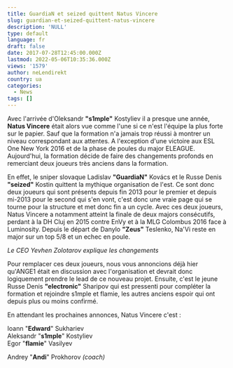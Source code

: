 ```yaml
---
title: GuardiaN et seized quittent Natus Vincere
slug: guardian-et-seized-quittent-natus-vincere
description: 'NULL'
type: default
language: fr
draft: false
date: 2017-07-28T12:45:00.000Z
lastmod: 2022-05-06T10:35:36.000Z
views: '1579'
author: neLendirekt
country: ua
categories:
  - News
tags: []
---
```

Avec l'arrivée d'Oleksandr **"s1mple"** Kostyliev il a presque une année, **Natus Vincere** était alors vue comme l'une si ce n'est l'équipe la plus forte sur le papier. Sauf que la formation n'a jamais trop réussi à montrer un niveau correspondant aux attentes. A l'exception d'une victoire aux ESL One New York 2016 et de la phase de poules du major ELEAGUE. Aujourd'hui, la formation décide de faire des changements profonds en remerciant deux joueurs très anciens dans la formation.

En effet, le sniper slovaque Ladislav **"GuardiaN"** Kovács et le Russe Denis **"seized"** Kostin quittent la mythique organisation de l'est. Ce sont donc deux joueurs qui sont présents depuis fin 2013 pour le premier et depuis mi-2013 pour le second qui s'en vont, c'est donc une vraie page qui se tourne pour la structure et met donc fin a un cycle. Avec ces deux joueurs, Natus Vincere a notamment atteint la finale de deux majors consécutifs, perdant à la DH Cluj en 2015 contre EnVy et à la MLG Colombus 2016 face à Luminosity. Depuis le départ de Danylo **"Zeus"** Teslenko, Na'Vi reste en major sur un top 5/8 et un echec en poule.

  
_Le CEO Yevhen Zolotarov explique les changements_

Pour remplacer ces deux joueurs, nous vous annoncions déjà hier qu'ANGE1 était en discussion avec l'organisation et devrait donc logiquement prendre le lead de ce nouveau projet. Ensuite, c'est le jeune Russe Denis **"electronic"** Sharipov qui est pressenti pour compléter la formation et rejoindre s1mple et flamie, les autres anciens espoir qui ont depuis plus ou moins confirmé.

En attendant les prochaines annonces, Natus Vincere c'est :

Ioann "**Edward**" Sukhariev  
Aleksandr "**s1mple**" Kostyliev  
Egor "**flamie**" Vasilyev

Andrey "**Andi**" Prokhorov _(coach)_
